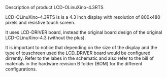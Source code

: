 Description of product LCD-OLinuXino-4.3RTS

LCD-OLinuXino-4.3RTS is is a 4.3 inch display with resolution of 800x480 pixels and resistive touch screen.

It uses LCD-DRIVER board, instead the original board design of the original 
LCD-OLinuXino-4.3 (without the plus).

It is important to notice that depending on the size of the display and the type of touschreen 
used the LCD_DRIVER board would be configured dirrently. Refer to the labes in the schematic 
and also refer to the bill of materials in the hardware revision B folder (BOM) for the 
different configurations.
